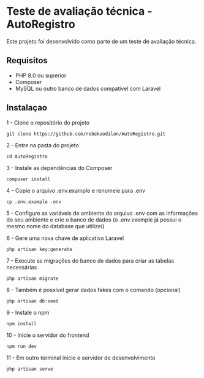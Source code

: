 # Teste de avaliação técnica - AutoRegistro
Este projeto foi desenvolvido como parte de um teste de avaliação técnica.

## Requisitos
- PHP 8.0 ou superior
- Composer
- MySQL ou outro banco de dados compatível com Laravel

## Instalaçao

1 - Clone o repositório do projeto
```
git clone https://github.com/rebekaodilon/AutoRegistro.git
```
2 - Entre na pasta do projeto
```
cd AutoRegistro
```
3 - Instale as dependências do Composer
```
composer install
```
4 - Copie o arquivo .env.example e renomeie para .env
```
cp .env.example .env
```
5 - Configure as variáveis de ambiente do arquivo .env com as informações do seu ambiente e crie o banco de dados (o .env.exemple já possui o mesmo nome do database que utilizei)

6 - Gere uma nova chave de aplicativo Laravel
```
php artisan key:generate
```
7 - Execute as migrações do banco de dados para criar as tabelas necessárias
```
php artisan migrate
```
8 - Também é possível gerar dados fakes com o comando (opcional)
```
php artisan db:seed
```
9 - Instale o npm
```
npm install
```
10 - Inicie o servidor do frontend
```
npm run dev
```
11 - Em outro terminal inicie o servidor de desenvolvimento
```
php artisan serve
```

